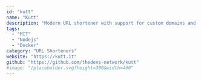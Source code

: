 ```yaml
---
id: "kutt"
name: "Kutt"
description: "Modern URL shortener with support for custom domains and custom URLs."
tags:
  - "MIT"
  - "Nodejs"
  - "Docker"
category: "URL Shorteners"
website: "https://kutt.it"
github: "https://github.com/thedevs-network/kutt"
#image: "/placeholder.svg?height=300&width=400"
---
```


